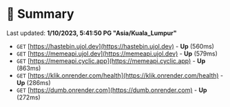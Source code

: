 # 📖 Summary
Last updated: **1/10/2023, 5:41:50 PG "Asia/Kuala_Lumpur"**

- `GET` [https://hastebin.ujol.dev](https://hastebin.ujol.dev) - **Up** (560ms)
- `GET` [https://memeapi.ujol.dev](https://memeapi.ujol.dev) - **Up** (579ms)
- `GET` [https://memeapi.cyclic.app](https://memeapi.cyclic.app) - **Up** (863ms)
- `GET` [https://klik.onrender.com/health](https://klik.onrender.com/health) - **Up** (286ms)
- `GET` [https://dumb.onrender.com](https://dumb.onrender.com) - **Up** (272ms)
